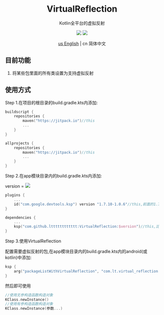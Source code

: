 <h1 align="center">VirtualReflection</h1>

<p align="center">Kotlin全平台的虚拟反射</p>

<p align="center">
<img src="https://img.shields.io/badge/license-Apache%202-blue.svg?maxAge=2592000">
<img src="https://jitpack.io/v/ltttttttttttt/VirtualReflection.svg"/>
</p>

<div align="center"><a href="https://github.com/ltttttttttttt/VirtualReflection/blob/main/README.md">us English</a> | cn 简体中文</div>

## 目前功能

1. 将某些包里面的所有类设置为支持虚拟反射

## 使用方式

Step 1.在项目的根目录的build.gradle.kts内添加:

```kotlin
buildscript {
    repositories {
        maven("https://jitpack.io")//this
        ...
    }
}

allprojects {
    repositories {
        maven("https://jitpack.io")//this
        ...
    }
}
```

Step 2.在app模块目录内的build.gradle.kts内添加:

version = [![](https://jitpack.io/v/ltttttttttttt/VirtualReflection.svg)](https://jitpack.io/#ltttttttttttt/VirtualReflection)

```kotlin
plugins {
    ...
    id("com.google.devtools.ksp") version "1.7.10-1.0.6"//this,前面的1.7.10对应你的kotlin版本,更多版本参考: https://github.com/google/ksp/releases
}

dependencies {
    ...
    ksp("com.github.ltttttttttttt:VirtualReflection:$version")//this,比如1.0.0
}
```

Step 3.使用VirtualReflection

配置需要虚拟反射的包,在app模块目录内的build.gradle.kts内的android(或kotlin)中添加:

```kotlin
ksp {
    arg("packageListWithVirtualReflection", "com.lt.virtual_reflection.bean/*你的包路径*/")
}
```

然后即可使用

```kotlin
//使用无参构造函数构造对象
KClass.newInstance()
//使用有参构造函数构造对象
KClass.newInstance(参数...)
```